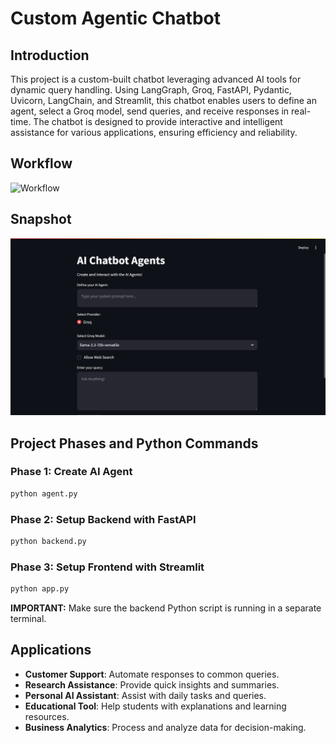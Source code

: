 # Custom Agentic Chatbot

## Introduction
This project is a custom-built chatbot leveraging advanced AI tools for dynamic query handling. Using LangGraph, Groq, FastAPI, Pydantic, Uvicorn, LangChain, and Streamlit, this chatbot enables users to define an agent, select a Groq model, send queries, and receive responses in real-time. The chatbot is designed to provide interactive and intelligent assistance for various applications, ensuring efficiency and reliability.

## Workflow
![Workflow](<INSERT_IMAGE_LINK_HERE>)

## Snapshot
![Chatbot Interface](https://github.com/oms0401/custom-chatbot-agent/blob/dc2dbb3b23379a77630f1615090012786b7a1759/Screenshot%202025-01-29%20211158.png)

## Project Phases and Python Commands

### Phase 1: Create AI Agent
```bash
python agent.py
```

### Phase 2: Setup Backend with FastAPI
```bash
python backend.py
```

### Phase 3: Setup Frontend with Streamlit
```bash
python app.py
```

**IMPORTANT:**
Make sure the backend Python script is running in a separate terminal.

## Applications
- **Customer Support**: Automate responses to common queries.
- **Research Assistance**: Provide quick insights and summaries.
- **Personal AI Assistant**: Assist with daily tasks and queries.
- **Educational Tool**: Help students with explanations and learning resources.
- **Business Analytics**: Process and analyze data for decision-making.
